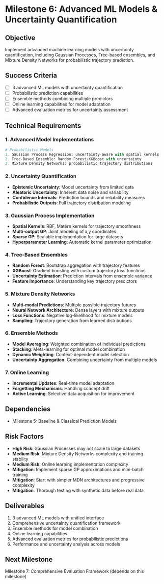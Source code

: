 # Milestone 6: Advanced ML Models & Uncertainty Quantification

## Objective
Implement advanced machine learning models with uncertainty quantification, including Gaussian Processes, Tree-based ensembles, and Mixture Density Networks for probabilistic trajectory prediction.

## Success Criteria
- [ ] 3 advanced ML models with uncertainty quantification
- [ ] Probabilistic prediction capabilities
- [ ] Ensemble methods combining multiple predictors
- [ ] Online learning capabilities for model adaptation
- [ ] Advanced evaluation metrics for uncertainty assessment

## Technical Requirements

### 1. Advanced Model Implementations
```python
# Probabilistic Models
1. Gaussian Process Regression: uncertainty-aware with spatial kernels
2. Tree-Based Ensemble: Random Forest/XGBoost with uncertainty
3. Mixture Density Networks: probabilistic trajectory distributions
```

### 2. Uncertainty Quantification
- **Epistemic Uncertainty**: Model uncertainty from limited data
- **Aleatoric Uncertainty**: Inherent data noise and variability  
- **Confidence Intervals**: Prediction bounds and reliability measures
- **Probabilistic Outputs**: Full trajectory distribution modeling

### 3. Gaussian Process Implementation
- **Spatial Kernels**: RBF, Matérn kernels for trajectory smoothness
- **Multi-output GP**: Joint modeling of x,y coordinates
- **Sparse GP**: Scalable implementation for large datasets
- **Hyperparameter Learning**: Automatic kernel parameter optimization

### 4. Tree-Based Ensembles
- **Random Forest**: Bootstrap aggregation with trajectory features
- **XGBoost**: Gradient boosting with custom trajectory loss functions
- **Uncertainty Estimation**: Prediction intervals from ensemble variance
- **Feature Importance**: Understanding key trajectory predictors

### 5. Mixture Density Networks
- **Multi-modal Predictions**: Multiple possible trajectory futures
- **Neural Network Architecture**: Dense layers with mixture outputs
- **Loss Functions**: Negative log-likelihood for mixture models
- **Sampling**: Trajectory generation from learned distributions

### 6. Ensemble Methods
- **Model Averaging**: Weighted combination of individual predictions
- **Stacking**: Meta-learning for optimal model combination
- **Dynamic Weighting**: Context-dependent model selection
- **Uncertainty Aggregation**: Combining uncertainty from multiple models

### 7. Online Learning
- **Incremental Updates**: Real-time model adaptation
- **Forgetting Mechanisms**: Handling concept drift
- **Active Learning**: Selective data acquisition for improvement

## Dependencies
- Milestone 5: Baseline & Classical Prediction Models

## Risk Factors
- **High Risk**: Gaussian Processes may not scale to large datasets
- **Medium Risk**: Mixture Density Networks complexity and training stability
- **Medium Risk**: Online learning implementation complexity
- **Mitigation**: Implement sparse GP approximations and mini-batch training
- **Mitigation**: Start with simpler MDN architectures and progressive complexity
- **Mitigation**: Thorough testing with synthetic data before real data

## Deliverables
1. 3 advanced ML models with unified interface
2. Comprehensive uncertainty quantification framework
3. Ensemble methods for model combination
4. Online learning capabilities
5. Advanced evaluation metrics for probabilistic predictions
6. Performance and uncertainty analysis across models

## Next Milestone
Milestone 7: Comprehensive Evaluation Framework (depends on this milestone)
